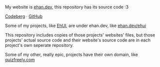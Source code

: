 My website is [ehan.dev](https://ehan.dev), this repository has its source code :3

[Codeberg](https://codeberg.org/ehanahamed/site) · [GitHub](https://github.com/ehanahamed/site)

Some of my projects, like [EhUI](https://ehan.dev/ehui), are under ehan.dev, like [ehan.dev/ehui](https://ehan.dev/ehui)

This repository includes copies of those projects' websites' files, but those projects' actual source code and their website's source code are in each project's own seperate repository.

Some of my other, really epic, projects have their own domain, like [quizfreely.com](https://quizfreely.com)
